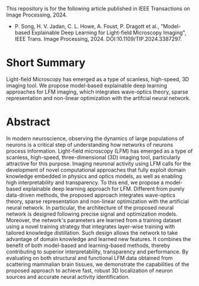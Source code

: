 This repository is for the following article published in IEEE Transactions on Image Processing, 2024.

* P. Song, H. V. Jadan, C. L. Howe, A. Foust, P. Dragott et al., "Model-based Explainable Deep Learning for Light-field Microscopy Imaging", IEEE Trans. Image Processing, 2024. DOI:10.1109/TIP.2024.3387297.

# Short Summary
Light-field Microscopy has emerged as a type of scanless, high-speed, 3D imaging tool. We propose model-based explainable deep learning approaches for LFM imaging, which integrates wave-optics theory, sparse representation and non-linear optimization with the artifcial neural network. 

# Abstract
In modern neuroscience, observing the dynamics of large populations of neurons is a critical step of understanding how networks of neurons process information. Light-field microscopy (LFM) has emerged as a type of scanless, high-speed, three-dimensional (3D) imaging tool, particularly attractive for this purpose. Imaging neuronal activity using LFM calls for the development of novel computational approaches that fully exploit domain knowledge embedded in physics and optics models, as well as enabling high interpretability and transparency. To this end, we propose a model-based explainable deep learning approach for LFM. Different from purely data-driven methods, the proposed approach integrates wave-optics theory, sparse representation and non-linear optimization with the artificial neural network. In particular, the architecture of the proposed neural network is designed following precise signal and optimization models. Moreover, the network's parameters are learned from a training dataset using a novel training strategy that integrates layer-wise training with tailored knowledge distillation. Such design allows the network to take advantage of domain knowledge and learned new features. It combines the benefit of both model-based and learning-based methods, thereby contributing to superior interpretability, transparency and performance. By evaluating on both structural and functional LFM data obtained from scattering mammalian brain tissues, we demonstrate the capabilities of the proposed approach to achieve fast, robust 3D localization of neuron sources and accurate neural activity identification.
